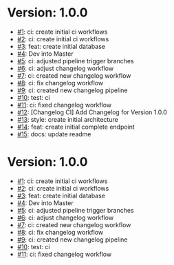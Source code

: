 # Version: 1.0.0

* [#1](https://github.com/naderelhadedy/simple-rest-fastapi/pull/1): ci: create initial ci workflows
* [#2](https://github.com/naderelhadedy/simple-rest-fastapi/pull/2): ci: create initial ci workflows
* [#3](https://github.com/naderelhadedy/simple-rest-fastapi/pull/3): feat: create initial database
* [#4](https://github.com/naderelhadedy/simple-rest-fastapi/pull/4): Dev into Master
* [#5](https://github.com/naderelhadedy/simple-rest-fastapi/pull/5): ci: adjusted pipeline trigger branches
* [#6](https://github.com/naderelhadedy/simple-rest-fastapi/pull/6): ci: adjust changelog workflow
* [#7](https://github.com/naderelhadedy/simple-rest-fastapi/pull/7): ci: created new changelog workflow
* [#8](https://github.com/naderelhadedy/simple-rest-fastapi/pull/8): ci: fix changelog workflow
* [#9](https://github.com/naderelhadedy/simple-rest-fastapi/pull/9): ci: created new changelog pipeline
* [#10](https://github.com/naderelhadedy/simple-rest-fastapi/pull/10): test: ci
* [#11](https://github.com/naderelhadedy/simple-rest-fastapi/pull/11): ci: fixed changelog workflow
* [#12](https://github.com/naderelhadedy/simple-rest-fastapi/pull/12): [Changelog CI] Add Changelog for Version 1.0.0
* [#13](https://github.com/naderelhadedy/simple-rest-fastapi/pull/13): style: create initial architecture
* [#14](https://github.com/naderelhadedy/simple-rest-fastapi/pull/14): feat: create initial complete endpoint
* [#15](https://github.com/naderelhadedy/simple-rest-fastapi/pull/15): docs: update readme


# Version: 1.0.0

* [#1](https://github.com/naderelhadedy/simple-rest-fastapi/pull/1): ci: create initial ci workflows
* [#2](https://github.com/naderelhadedy/simple-rest-fastapi/pull/2): ci: create initial ci workflows
* [#3](https://github.com/naderelhadedy/simple-rest-fastapi/pull/3): feat: create initial database
* [#4](https://github.com/naderelhadedy/simple-rest-fastapi/pull/4): Dev into Master
* [#5](https://github.com/naderelhadedy/simple-rest-fastapi/pull/5): ci: adjusted pipeline trigger branches
* [#6](https://github.com/naderelhadedy/simple-rest-fastapi/pull/6): ci: adjust changelog workflow
* [#7](https://github.com/naderelhadedy/simple-rest-fastapi/pull/7): ci: created new changelog workflow
* [#8](https://github.com/naderelhadedy/simple-rest-fastapi/pull/8): ci: fix changelog workflow
* [#9](https://github.com/naderelhadedy/simple-rest-fastapi/pull/9): ci: created new changelog pipeline
* [#10](https://github.com/naderelhadedy/simple-rest-fastapi/pull/10): test: ci
* [#11](https://github.com/naderelhadedy/simple-rest-fastapi/pull/11): ci: fixed changelog workflow
